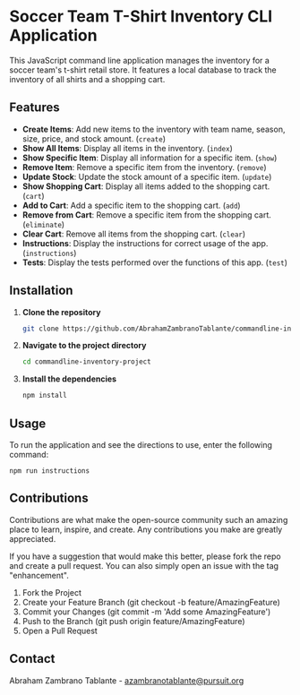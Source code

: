 # Soccer Team T-Shirt Inventory CLI Application

This JavaScript command line application manages the inventory for a soccer team's t-shirt retail store. It features a local database to track the inventory of all shirts and a shopping cart.

## Features

- **Create Items**: Add new items to the inventory with team name, season, size, price, and stock amount. (`create`)
- **Show All Items**: Display all items in the inventory. (`index`)
- **Show Specific Item**: Display all information for a specific item. (`show`)
- **Remove Item**: Remove a specific item from the inventory. (`remove`)
- **Update Stock**: Update the stock amount of a specific item. (`update`)
- **Show Shopping Cart**: Display all items added to the shopping cart. (`cart`)
- **Add to Cart**: Add a specific item to the shopping cart. (`add`)
- **Remove from Cart**: Remove a specific item from the shopping cart. (`eliminate`)
- **Clear Cart**: Remove all items from the shopping cart. (`clear`)
- **Instructions**: Display the instructions for correct usage of the app. (`instructions`)
- **Tests**: Display the tests performed over the functions of this app. (`test`)

## Installation

1. **Clone the repository**
    ```sh
    git clone https://github.com/AbrahamZambranoTablante/commandline-inventory-project
    ```
2. **Navigate to the project directory**
    ```sh
    cd commandline-inventory-project
    ```
3. **Install the dependencies**
    ```sh
    npm install
    ```

## Usage

To run the application and see the directions to use, enter the following command:
```
npm run instructions
```

## Contributions

Contributions are what make the open-source community such an amazing place to learn, inspire, and create. Any contributions you make are greatly appreciated.

If you have a suggestion that would make this better, please fork the repo and create a pull request. You can also simply open an issue with the tag "enhancement".

1. Fork the Project
1. Create your Feature Branch (git checkout -b feature/AmazingFeature)
1. Commit your Changes (git commit -m 'Add some AmazingFeature')
1. Push to the Branch (git push origin feature/AmazingFeature)
1. Open a Pull Request

## Contact

Abraham Zambrano Tablante - [azambranotablante@pursuit.org](mailto:azambranotablante@pursuit.org)